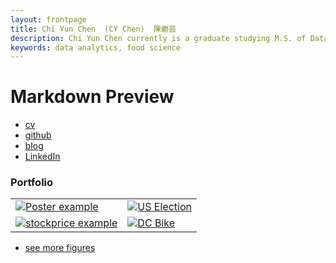 ```yaml
---
layout: frontpage
title: Chi Yun Chen  (CY Chen)  陳繼芸
description: Chi Yun Chen currently is a graduate studying M.S. of Data Analytics at George Washington Univerisity.
keywords: data analytics, food science
---
```

# Markdown Preview
<div class="navbar">
  <div class="navbar-inner">
      <ul class="nav">
          <li><a href="{assets/cychen_cv.pdf}/">cv</a></li>
          <li><a href="http://bit.ly/cychen_github_home">github</a></li>
          <li><a href="http://bit.ly/medium_home_github">blog</a></li>
          <li><a href="http://bit.ly/cychen_linkedin">LinkedIn</a></li>
      </ul>
  </div>
</div>

### <a name="Portfolio"></a>Portfolio

<table class="wide">
<tr>
  <td class="left">
    <a href="pages/publpics/poster.html">
        <img src="assets/publpics/poster2.png" alt="Poster example" title="Poster example"/>
    </a>
  </td>
  <td class="right">
    <a href="pages/publpics/election.html">
        <img src="assets/publpics/election1.png" alt="US Election" title="US Election"/>
    </a>
  </td>
</tr>
<tr>
  <td class="left">
    <a href="pages/publpics/stockprice.html">
        <img src="assets/publpics/stockprice1.png" alt="stockprice example" title="stockprice example"/>
    </a>
  </td>
  <td class="right">
    <a href="pages/publpics/dcbike.png">
        <img src="assets/publpics/dcbike1.png" alt="DC Bike" title="DC Bike"/>
    </a>
  </td>
</tr>
</table>

<div class="navbar">
  <div class="navbar-inner">
      <ul class="nav">
          <li><a href="morefigs.html">see more figures</a></li>
      </ul>
  </div>
</div>
